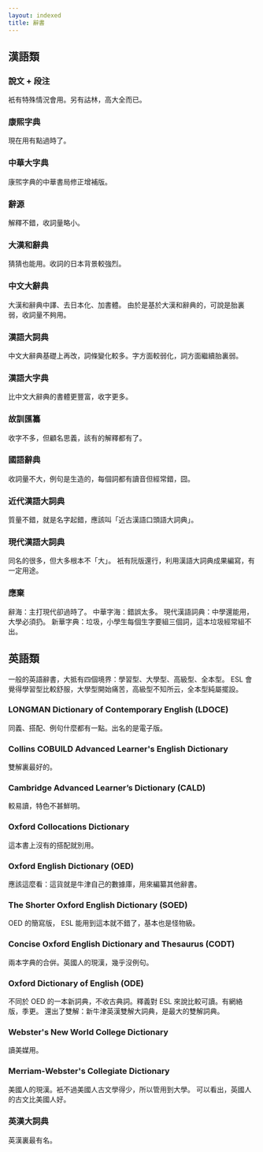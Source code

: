 ```yaml
---
layout: indexed
title: 辭書
---
```

## 漢語類
### 說文 + 段注
衹有特殊情況會用。另有詁林，高大全而已。

### 康煕字典
現在用有點過時了。

### 中華大字典
康煕字典的中華書局修正增補版。

### 辭源
解釋不錯，收詞量略小。

### 大漢和辭典
猜猜也能用。收詞的日本背景較強烈。

### 中文大辭典
大漢和辭典中譯、去日本化、加書體。
由於是基於大漢和辭典的，可說是胎裏弱，收詞量不夠用。

### 漢語大詞典
中文大辭典基礎上再改，詞條變化較多。字方面較弱化，詞方面繼續胎裏弱。

### 漢語大字典
比中文大辭典的書體更豐富，收字更多。

### 故訓匯纂
收字不多，但顧名思義，該有的解釋都有了。

### 國語辭典
收詞量不大，例句是生造的，每個詞都有讀音但經常錯，囧。

### 近代漢語大詞典
質量不錯，就是名字起錯，應該叫「近古漢語口頭語大詞典」。

### 現代漢語大詞典
同名的很多，但大多根本不「大」。
衹有阮版還行，利用漢語大詞典成果編寫，有一定用途。

### 應棄
辭海：主打現代卻過時了。
中華字海：錯誤太多。
現代漢語詞典：中學還能用，大學必須扔。
新華字典：垃圾，小學生每個生字要組三個詞，這本垃圾經常組不出。

## 英語類
一般的英語辭書，大抵有四個境界：學習型、大學型、高級型、全本型。 ESL 會覺得學習型比較舒服，大學型開始痛苦，高級型不知所云，全本型純屬擺設。

### LONGMAN Dictionary of Contemporary English (LDOCE)
同義、搭配、例句什麼都有一點。出名的是電子版。

### Collins COBUILD Advanced Learner's English Dictionary
雙解裏最好的。

### Cambridge Advanced Learner’s Dictionary (CALD)
較易讀，特色不甚鮮明。

### Oxford Collocations Dictionary
這本書上沒有的搭配就別用。

### Oxford English Dictionary (OED)
應該這麼看：這貨就是牛津自己的數據庫，用來編纂其他辭書。

### The Shorter Oxford English Dictionary (SOED)
OED 的簡寫版， ESL 能用到這本就不錯了，基本也是怪物級。

### Concise Oxford English Dictionary and Thesaurus (CODT)
兩本字典的合倂。英國人的現漢，幾乎沒例句。

### Oxford Dictionary of English (ODE)
不同於 OED 的一本新詞典，不收古典詞。釋義對 ESL 來說比較可讀。有網絡版，季更。
還出了雙解：新牛津英漢雙解大詞典，是最大的雙解詞典。

### Webster's New World College Dictionary
讀美媒用。

### Merriam-Webster's Collegiate Dictionary
美國人的現漢。衹不過美國人古文學得少，所以管用到大學。
可以看出，英國人的古文比美國人好。

### 英漢大詞典
英漢裏最有名。
